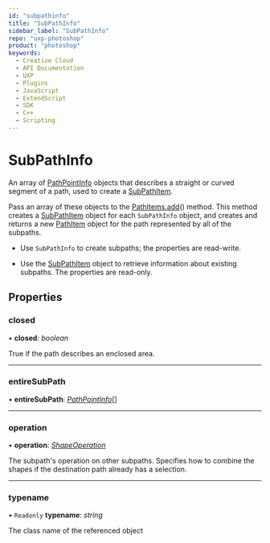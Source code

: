 ```yaml
---
id: "subpathinfo"
title: "SubPathInfo"
sidebar_label: "SubPathInfo"
repo: "uxp-photoshop"
product: "photoshop"
keywords:
  - Creative Cloud
  - API Documentation
  - UXP
  - Plugins
  - JavaScript
  - ExtendScript
  - SDK
  - C++
  - Scripting
---
```


# SubPathInfo

An array of [PathPointInfo](/ps_reference/classes/pathpointinfo/) objects that describes a straight or curved segment of a path, used to create
a [SubPathItem](/ps_reference/classes/subpathitem/).

Pass an array of these objects to the [PathItems.add](/ps_reference/classes/pathitems/#add)() method. This method creates a [SubPathItem](/ps_reference/classes/subpathitem/) object
for each `SubPathInfo` object, and creates and returns a new [PathItem](/ps_reference/classes/pathitem/) object for the path represented by
all of the subpaths.

 - Use `SubPathInfo` to create subpaths; the properties are read-write.

 - Use the [SubPathItem](/ps_reference/classes/subpathitem/) object to retrieve information about existing subpaths. The properties are read-only.

## Properties

### closed

• **closed**: *boolean*

True if the path describes an enclosed area.

___

### entireSubPath

• **entireSubPath**: [*PathPointInfo*](/ps_reference/classes/pathpointinfo/)[]

___

### operation

• **operation**: [*ShapeOperation*](/ps_reference/modules/constants/#shapeoperation)

The subpath's operation on other subpaths. Specifies how to combine the shapes if
 the destination path already has a selection.

___

### typename

• `Readonly` **typename**: *string*

The class name of the referenced object
